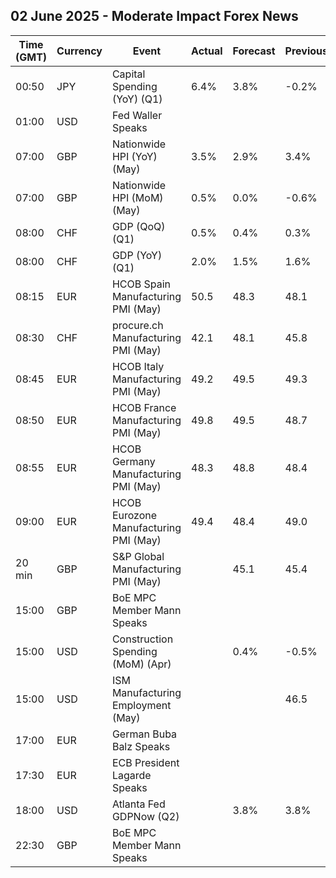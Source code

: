 ## 02 June 2025 - Moderate Impact Forex News

| Time (GMT) | Currency | Event | Actual | Forecast | Previous |
|------|----------|-------|--------|----------|----------|
| 00:50 | JPY | Capital Spending (YoY) (Q1) | 6.4% | 3.8% | -0.2% |
| 01:00 | USD | Fed Waller Speaks |  |  |  |
| 07:00 | GBP | Nationwide HPI (YoY) (May) | 3.5% | 2.9% | 3.4% |
| 07:00 | GBP | Nationwide HPI (MoM) (May) | 0.5% | 0.0% | -0.6% |
| 08:00 | CHF | GDP (QoQ) (Q1) | 0.5% | 0.4% | 0.3% |
| 08:00 | CHF | GDP (YoY) (Q1) | 2.0% | 1.5% | 1.6% |
| 08:15 | EUR | HCOB Spain Manufacturing PMI (May) | 50.5 | 48.3 | 48.1 |
| 08:30 | CHF | procure.ch Manufacturing PMI (May) | 42.1 | 48.1 | 45.8 |
| 08:45 | EUR | HCOB Italy Manufacturing PMI (May) | 49.2 | 49.5 | 49.3 |
| 08:50 | EUR | HCOB France Manufacturing PMI (May) | 49.8 | 49.5 | 48.7 |
| 08:55 | EUR | HCOB Germany Manufacturing PMI (May) | 48.3 | 48.8 | 48.4 |
| 09:00 | EUR | HCOB Eurozone Manufacturing PMI (May) | 49.4 | 48.4 | 49.0 |
| 20 min | GBP | S&P Global Manufacturing PMI (May) |  | 45.1 | 45.4 |
| 15:00 | GBP | BoE MPC Member Mann Speaks |  |  |  |
| 15:00 | USD | Construction Spending (MoM) (Apr) |  | 0.4% | -0.5% |
| 15:00 | USD | ISM Manufacturing Employment (May) |  |  | 46.5 |
| 17:00 | EUR | German Buba Balz Speaks |  |  |  |
| 17:30 | EUR | ECB President Lagarde Speaks |  |  |  |
| 18:00 | USD | Atlanta Fed GDPNow (Q2) |  | 3.8% | 3.8% |
| 22:30 | GBP | BoE MPC Member Mann Speaks |  |  |  |
